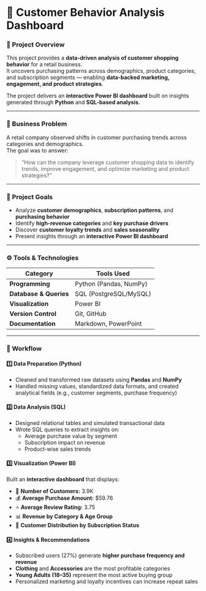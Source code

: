 # 🛒 Customer Behavior Analysis Dashboard

### 📘 Project Overview  
This project provides a **data-driven analysis of customer shopping behavior** for a retail business.  
It uncovers purchasing patterns across demographics, product categories, and subscription segments — enabling **data-backed marketing, engagement, and product strategies**.

The project delivers an **interactive Power BI dashboard** built on insights generated through **Python** and **SQL-based analysis**.

---

### 🎯 Business Problem  
A retail company observed shifts in customer purchasing trends across categories and demographics.  
The goal was to answer:  
> “How can the company leverage customer shopping data to identify trends, improve engagement, and optimize marketing and product strategies?”

---

### 🧩 Project Goals  
- Analyze **customer demographics**, **subscription patterns**, and **purchasing behavior**  
- Identify **high-revenue categories** and **key purchase drivers**  
- Discover **customer loyalty trends** and **sales seasonality**  
- Present insights through an **interactive Power BI dashboard**

---

### ⚙️ Tools & Technologies  
| Category | Tools Used |
|-----------|-------------|
| **Programming** | Python (Pandas, NumPy) |
| **Database & Queries** | SQL (PostgreSQL/MySQL) |
| **Visualization** | Power BI |
| **Version Control** | Git, GitHub |
| **Documentation** | Markdown, PowerPoint |

---

### 🧠 Workflow  

#### 1️⃣ Data Preparation (Python)  
- Cleaned and transformed raw datasets using **Pandas** and **NumPy**  
- Handled missing values, standardized data formats, and created analytical fields (e.g., customer segments, purchase frequency)

#### 2️⃣ Data Analysis (SQL)  
- Designed relational tables and simulated transactional data  
- Wrote SQL queries to extract insights on:  
  - Average purchase value by segment  
  - Subscription impact on revenue  
  - Product-wise sales trends  

#### 3️⃣ Visualization (Power BI)  
Built an **interactive dashboard** that displays:  
- 👥 **Number of Customers:** 3.9K  
- 💰 **Average Purchase Amount:** \$59.76  
- ⭐ **Average Review Rating:** 3.75  
- 📊 **Revenue by Category & Age Group**  
- 🧍 **Customer Distribution by Subscription Status**

#### 4️⃣ Insights & Recommendations  
- Subscribed users (27%) generate **higher purchase frequency and revenue**  
- **Clothing** and **Accessories** are the most profitable categories  
- **Young Adults (18–35)** represent the most active buying group  
- Personalized marketing and loyalty incentives can increase repeat sales  


 

